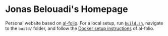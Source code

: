 # Jonas Belouadi's Homepage

Personal website based on [al-folio](https://github.com/alshedivat/al-folio).
For a local setup, run [`build.sh`](build.sh), navigate to the `build/`
folder, and follow the [Docker setup
instructions](https://github.com/alshedivat/al-folio/blob/main/INSTALL.md#local-setup-using-docker-recommended)
of al-folio.
